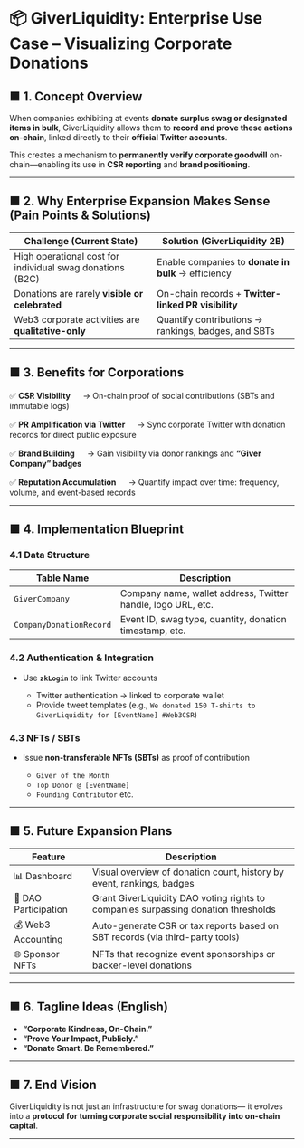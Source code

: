 # 📦 **GiverLiquidity: Enterprise Use Case – Visualizing Corporate Donations**

## ■ 1. Concept Overview

When companies exhibiting at events **donate surplus swag or designated items in bulk**, GiverLiquidity allows them to **record and prove these actions on-chain**, linked directly to their **official Twitter accounts**.

This creates a mechanism to **permanently verify corporate goodwill** on-chain—enabling its use in **CSR reporting** and **brand positioning**.

---

## ■ 2. Why Enterprise Expansion Makes Sense (Pain Points & Solutions)

| Challenge (Current State)                                 | Solution (GiverLiquidity 2B)                        |
| --------------------------------------------------------- | --------------------------------------------------- |
| High operational cost for individual swag donations (B2C) | Enable companies to **donate in bulk** → efficiency |
| Donations are rarely **visible or celebrated**            | On-chain records + **Twitter-linked PR visibility** |
| Web3 corporate activities are **qualitative-only**        | Quantify contributions → rankings, badges, and SBTs |

---

## ■ 3. Benefits for Corporations

✅ **CSR Visibility**
　 → On-chain proof of social contributions (SBTs and immutable logs)

✅ **PR Amplification via Twitter**
　 → Sync corporate Twitter with donation records for direct public exposure

✅ **Brand Building**
　 → Gain visibility via donor rankings and **“Giver Company” badges**

✅ **Reputation Accumulation**
　 → Quantify impact over time: frequency, volume, and event-based records

---

## ■ 4. Implementation Blueprint

### 4.1 Data Structure

| Table Name              | Description                                                  |
| ----------------------- | ------------------------------------------------------------ |
| `GiverCompany`          | Company name, wallet address, Twitter handle, logo URL, etc. |
| `CompanyDonationRecord` | Event ID, swag type, quantity, donation timestamp, etc.      |

### 4.2 Authentication & Integration

- Use **`zkLogin`** to link Twitter accounts

  - Twitter authentication → linked to corporate wallet
  - Provide tweet templates (e.g.,
    `We donated 150 T-shirts to GiverLiquidity for [EventName] #Web3CSR`)

### 4.3 NFTs / SBTs

- Issue **non-transferable NFTs (SBTs)** as proof of contribution

  - `Giver of the Month`
  - `Top Donor @ [EventName]`
  - `Founding Contributor` etc.

---

## ■ 5. Future Expansion Plans

| Feature              | Description                                                                        |
| -------------------- | ---------------------------------------------------------------------------------- |
| 📊 Dashboard         | Visual overview of donation count, history by event, rankings, badges              |
| 🤝 DAO Participation | Grant GiverLiquidity DAO voting rights to companies surpassing donation thresholds |
| 💰 Web3 Accounting   | Auto-generate CSR or tax reports based on SBT records (via third-party tools)      |
| 🌐 Sponsor NFTs      | NFTs that recognize event sponsorships or backer-level donations                   |

---

## ■ 6. Tagline Ideas (English)

- **“Corporate Kindness, On-Chain.”**
- **“Prove Your Impact, Publicly.”**
- **“Donate Smart. Be Remembered.”**

---

## ■ 7. End Vision

GiverLiquidity is not just an infrastructure for swag donations—
it evolves into a **protocol for turning corporate social responsibility into on-chain capital**.

---
